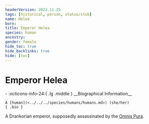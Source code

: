 ```yaml
---
headerVersion: 2023.11.25
tags: [historical, person, status/stub]
name: Helea
born:
title: Emperor Helea
species: human
ancestry:
gender: female
hide_toc: true
hide_backlinks: true
hide: [toc]
---
```

# Emperor Helea
<div class="grid cards ext-narrow-margin ext-one-column" markdown>
- :octicons-info-24:{ .lg .middle } __Biographical Information__

    A [human](<../../../species/humans/humans.md>) (she/her)  
    { .bio }

</div>


A Drankorian emperor, supposedly assassinated by the [Omnis Pura](<../../../groups/drankorian-societies/omnis-pura.md>).

